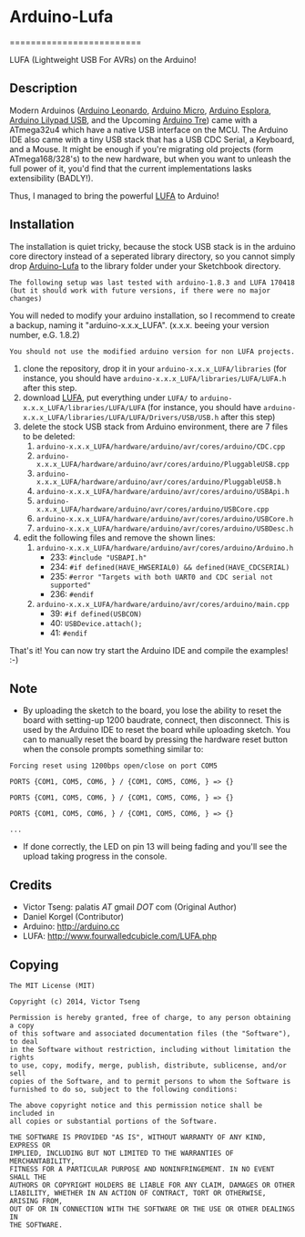 # Arduino-Lufa
=========================

LUFA (Lightweight USB For AVRs) on the Arduino!

## Description

Modern Arduinos ([Arduino Leonardo], [Arduino Micro], [Arduino Esplora], [Arduino Lilypad USB], and the Upcoming [Arduino Tre]) came with a ATmega32u4 which have a native USB interface on the MCU. The Arduino IDE also came with a tiny USB stack that has a USB CDC Serial, a Keyboard, and a Mouse. It might be enough if you're migrating old projects (form ATmega168/328's) to the new hardware, but when you want to unleash the full power of it, you'd find that the current implementations lasks extensibility (BADLY!).

Thus, I managed to bring the powerful [LUFA] to Arduino!

[Arduino Leonardo]:http://arduino.cc/en/Main/ArduinoBoardLeonardo
[Arduino Micro]:http://arduino.cc/en/Main/ArduinoBoardMicro
[Arduino Esplora]:http://arduino.cc/en/Main/ArduinoBoardEsplora#.Uv9QRNySzkI
[Arduino Lilypad USB]:http://arduino.cc/en/Main/ArduinoBoardLilyPadUSB
[Arduino Tre]:http://arduino.cc/en/Main/ArduinoBoardTre

[LUFA]:http://www.fourwalledcubicle.com/LUFA.php

## Installation
The installation is quiet tricky, because the stock USB stack is in the arduino core directory instead of a seperated library directory, so you cannot simply drop [Arduino-Lufa] to the library folder under your Sketchbook directory.

    The following setup was last tested with arduino-1.8.3 and LUFA 170418 
    (but it should work with future versions, if there were no major changes)

You will neded to modify your arduino installation, so I recommend to create a backup, naming it "arduino-x.x.x_LUFA". (x.x.x. beeing your version number, e.G. 1.8.2)

    You should not use the modified arduino version for non LUFA projects.


1. clone the repository, drop it in your `arduino-x.x.x_LUFA/libraries` (for instance, you should have `arduino-x.x.x_LUFA/libraries/LUFA/LUFA.h` after this step.
2. download [LUFA], put everything under `LUFA/` to `arduino-x.x.x_LUFA/libraries/LUFA/LUFA` (for instance, you should have `arduino-x.x.x_LUFA/libraries/LUFA/LUFA/Drivers/USB/USB.h` after this step)
3. delete the stock USB stack from Arduino environment, there are 7 files to be deleted:
    1. `arduino-x.x.x_LUFA/hardware/arduino/avr/cores/arduino/CDC.cpp`
    2. `arduino-x.x.x_LUFA/hardware/arduino/avr/cores/arduino/PluggableUSB.cpp`
    3. `arduino-x.x.x_LUFA/hardware/arduino/avr/cores/arduino/PluggableUSB.h`
    4. `arduino-x.x.x_LUFA/hardware/arduino/avr/cores/arduino/USBApi.h`
    5. `arduino-x.x.x_LUFA/hardware/arduino/avr/cores/arduino/USBCore.cpp`
    6. `arduino-x.x.x_LUFA/hardware/arduino/avr/cores/arduino/USBCore.h`
    7. `arduino-x.x.x_LUFA/hardware/arduino/avr/cores/arduino/USBDesc.h`
4. edit the following files and remove the shown lines:
    1. `arduino-x.x.x_LUFA/hardware/arduino/avr/cores/arduino/Arduino.h`
        * 233: `#include "USBAPI.h"`
        * 234: `#if defined(HAVE_HWSERIAL0) && defined(HAVE_CDCSERIAL)`
        * 235: `#error "Targets with both UART0 and CDC serial not supported"`
        * 236: `#endif`
    2. `arduino-x.x.x_LUFA/hardware/arduino/avr/cores/arduino/main.cpp`
        * 39: `#if defined(USBCON)`
        * 40: `USBDevice.attach();`
        * 41: `#endif`

That's it! You can now try start the Arduino IDE and compile the examples! :-)

[Arduino-Lufa]:https://github.com/Palatis/Arduino-Lufa

## Note
* By uploading the sketch to the board, you lose the ability to reset the board with setting-up 1200 baudrate, connect, then disconnect. This is used by the Arduino IDE to reset the board while uploading sketch. You can to manually reset the board by pressing the hardware reset button when the console prompts something similar to:

<code>Forcing reset using 1200bps open/close on port COM5    
PORTS {COM1, COM5, COM6, } / {COM1, COM5, COM6, } => {}    
PORTS {COM1, COM5, COM6, } / {COM1, COM5, COM6, } => {}    
PORTS {COM1, COM5, COM6, } / {COM1, COM5, COM6, } => {}    
...</code>

* If done correctly, the LED on pin 13 will being fading and you'll see the upload taking progress in the console.

## Credits
* Victor Tseng: palatis _AT_ gmail _DOT_ com (Original Author)
* Daniel Korgel (Contributor)
* Arduino: http://arduino.cc
* LUFA: http://www.fourwalledcubicle.com/LUFA.php

## Copying
    The MIT License (MIT)

    Copyright (c) 2014, Victor Tseng

    Permission is hereby granted, free of charge, to any person obtaining a copy
    of this software and associated documentation files (the "Software"), to deal
    in the Software without restriction, including without limitation the rights
    to use, copy, modify, merge, publish, distribute, sublicense, and/or sell
    copies of the Software, and to permit persons to whom the Software is
    furnished to do so, subject to the following conditions:

    The above copyright notice and this permission notice shall be included in
    all copies or substantial portions of the Software.

    THE SOFTWARE IS PROVIDED "AS IS", WITHOUT WARRANTY OF ANY KIND, EXPRESS OR
    IMPLIED, INCLUDING BUT NOT LIMITED TO THE WARRANTIES OF MERCHANTABILITY,
    FITNESS FOR A PARTICULAR PURPOSE AND NONINFRINGEMENT. IN NO EVENT SHALL THE
    AUTHORS OR COPYRIGHT HOLDERS BE LIABLE FOR ANY CLAIM, DAMAGES OR OTHER
    LIABILITY, WHETHER IN AN ACTION OF CONTRACT, TORT OR OTHERWISE, ARISING FROM,
    OUT OF OR IN CONNECTION WITH THE SOFTWARE OR THE USE OR OTHER DEALINGS IN
    THE SOFTWARE.
